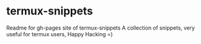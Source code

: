 # termux-snippets

Readme for gh-pages site of termux-snippets
A collection of snippets, very useful for termux users, Happy Hacking =)
